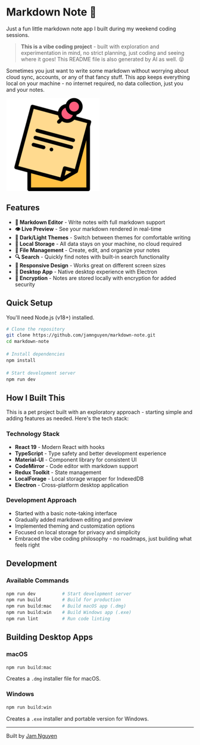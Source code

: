 # Markdown Note 📝

Just a fun little markdown note app I built during my weekend coding sessions.

> **This is a vibe coding project** - built with exploration and experimentation in mind, no strict planning, just coding and seeing where it goes! This README file is also generated by AI as well. 😝

Sometimes you just want to write some markdown without worrying about cloud sync, accounts, or any of that fancy stuff. This app keeps everything local on your machine - no internet required, no data collection, just you and your notes.

<img src="src/assets/logo.png" alt="Markdown Note App" width="250px">

## Features

- **📝 Markdown Editor** - Write notes with full markdown support
- **👁️ Live Preview** - See your markdown rendered in real-time
- **🎨 Dark/Light Themes** - Switch between themes for comfortable writing
- **💾 Local Storage** - All data stays on your machine, no cloud required
- **📁 File Management** - Create, edit, and organize your notes
- **🔍 Search** - Quickly find notes with built-in search functionality
- **📱 Responsive Design** - Works great on different screen sizes
- **🚀 Desktop App** - Native desktop experience with Electron
- **🔐 Encryption** - Notes are stored locally with encryption for added security



## Quick Setup

You'll need Node.js (v18+) installed.

```bash
# Clone the repository
git clone https://github.com/jamnguyen/markdown-note.git
cd markdown-note

# Install dependencies
npm install

# Start development server
npm run dev
```

## How I Built This

This is a pet project built with an exploratory approach - starting simple and adding features as needed. Here's the tech stack:

### Technology Stack

- **React 19** - Modern React with hooks
- **TypeScript** - Type safety and better development experience
- **Material-UI** - Component library for consistent UI
- **CodeMirror** - Code editor with markdown support
- **Redux Toolkit** - State management
- **LocalForage** - Local storage wrapper for IndexedDB
- **Electron** - Cross-platform desktop application

### Development Approach

- Started with a basic note-taking interface
- Gradually added markdown editing and preview
- Implemented theming and customization options
- Focused on local storage for privacy and simplicity
- Embraced the vibe coding philosophy - no roadmaps, just building what feels right

## Development

### Available Commands

```bash
npm run dev          # Start development server
npm run build        # Build for production
npm run build:mac    # Build macOS app (.dmg)
npm run build:win    # Build Windows app (.exe)
npm run lint         # Run code linting
```

## Building Desktop Apps

### macOS

```bash
npm run build:mac
```

Creates a `.dmg` installer file for macOS.

### Windows

```bash
npm run build:win
```

Creates a `.exe` installer and portable version for Windows.

---

Built by [Jam Nguyen](https://github.com/jamnguyen)
